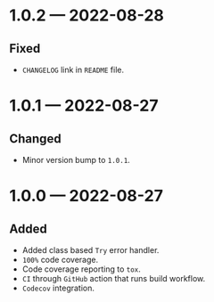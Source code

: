 <a id='changelog-1.0.2'></a>
# 1.0.2 — 2022-08-28

## Fixed

- `CHANGELOG` link in `README` file.

<a id='changelog-1.0.1'></a>
# 1.0.1 — 2022-08-27

## Changed

- Minor version bump to `1.0.1`.

<a id='changelog-1.0.0'></a>
# 1.0.0 — 2022-08-27

## Added

- Added class based `Try` error handler.
- `100%` code coverage.
- Code coverage reporting to `tox`.
- `CI` through `GitHub` action that runs build workflow.
- `Codecov` integration.
